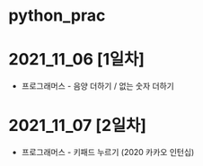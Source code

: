 # python_prac
# 2021_11_06 [1일차]
 * 프로그래머스 - 음양 더하기 / 없는 숫자 더하기
# 2021_11_07 [2일차]
 * 프로그래머스 - 키패드 누르기 (2020 카카오 인턴십)
